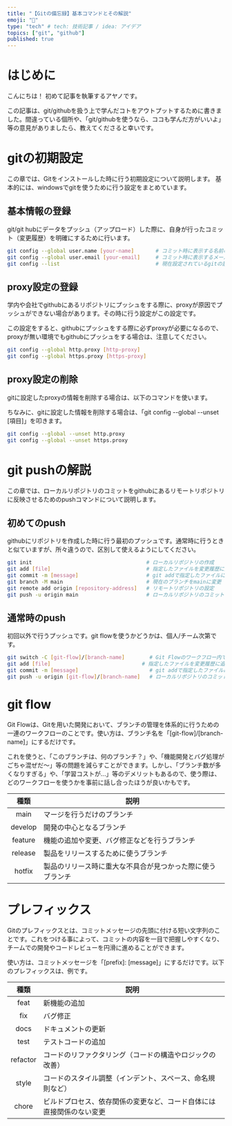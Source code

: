 ```yaml
---
title: "【Gitの備忘録】基本コマンドとその解説"
emoji: "📓"
type: "tech" # tech: 技術記事 / idea: アイデア
topics: ["git", "github"]
published: true
---
```

# はじめに
こんにちは！
初めて記事を執筆するアヤノです。

この記事は、git/githubを扱う上で学んだコトをアウトプットするために書きました。間違っている個所や、「git/githubを使うなら、ココも学んだ方がいいよ」等の意見がありましたら、教えてくださると幸いです。

# gitの初期設定
この章では、Gitをインストールした時に行う初期設定について説明します。
基本的には、windowsでgitを使うために行う設定をまとめています。

## 基本情報の登録
git/git hubにデータをプッシュ（アップロード）した際に、自身が行ったコミット（変更履歴）を明確にするために行います。

```bash
git config --global user.name [your-name]       # コミット時に表示する名前の設定
git config --global user.email [your-email]     # コミット時に表示するメールアドレスの設定
git config --list                               # 現在設定されているgitの設定の表示
```
## proxy設定の登録
学内や会社でgithubにあるリポジトリにプッシュをする際に、proxyが原因でプッシュができない場合があります。その時に行う設定がこの設定です。

この設定をすると、githubにプッシュをする際に必ずproxyが必要になるので、proxyが無い環境でもgithubにプッシュをする場合は、注意してください。

```bash
git config --global http.proxy [http-proxy]
git config --global https.proxy [https-proxy]
```

## proxy設定の削除
gitに設定したproxyの情報を削除する場合は、以下のコマンドを使います。

ちなみに、gitに設定した情報を削除する場合は、「git config --global --unset [項目]」を叩きます。

```bash
git config --global --unset http.proxy
git config --global --unset https.proxy
```

# git pushの解説
この章では、ローカルリポジトリのコミットをgithubにあるリモートリポジトリに反映させるためのpushコマンドについて説明します。

## 初めてのpush
githubにリポジトリを作成した時に行う最初のプッシュです。通常時に行うときと似ていますが、所々違うので、区別して使えるようにしてください。

```bash
git init                                     # ローカルリポジトリの作成
git add [file]                               # 指定したファイルを変更履歴に追加（「.」の場合は全てのファイル）
git commit -m [message]                      # git addで指定したファイルにコミットを記入
git branch -M main                           # 現在のブランチをmainに変更
git remote add origin [repository-address]   # リモートリポジトリの設定
git push -u origin main                      # ローカルリポジトリのコミットをリモートリポジトリにプッシュ
```

## 通常時のpush
初回以外で行うプッシュです。git flowを使うかどうかは、個人/チーム次第です。

```bash
git switch -C [git-flow]/[branch-name]        # Git Flowのワークフロー内で、指定されたブランチに切り替える（存在しない場合は、新しいブランチを作成）
git add [file]　　　　　　　　　　　　　　　  　 # 指定したファイルを変更履歴に追加（「.」の場合は全てのファイル）
git commit -m [message]                       # git addで指定したファイルにコミットを記入
git push -u origin [git-flow]/[branch-name]   # ローカルリポジトリのコミットをリモートリポジトリにプッシュ
```

# git flow
Git Flowは、Gitを用いた開発において、ブランチの管理を体系的に行うための一連のワークフローのことです。使い方は、ブランチ名を「[git-flow]/[branch-name]」にするだけです。

これを使うと、「このブランチは、何のブランチ？」や、「機能開発とバグ処理がごちゃ混ぜだ～」等の問題を減らすことができます。しかし、「ブランチ数が多くなりすぎる」や、「学習コストが...」等のデメリットもあるので、使う際は、どのワークフローを使うかを事前に話し合ったほうが良いかもです。

|  種類   | 説明                                                       |
|:---:|---|
|  main   | マージを行うだけのブランチ                                 |
| develop | 開発の中心となるブランチ                                   |
| feature | 機能の追加や変更、バグ修正などを行うブランチ               |
| release | 製品をリリースするために使うブランチ                       |
| hotfix  | 製品のリリース時に重大な不具合が見つかった際に使うブランチ |

# プレフィックス
Gitのプレフィックスとは、コミットメッセージの先頭に付ける短い文字列のことです。これをつける事によって、コミットの内容を一目で把握しやすくなり、チームでの開発やコードレビューを円滑に進めることができます。

使い方は、コミットメッセージを「[prefix]: [message]」にするだけです。以下のプレフィックスは、例です。

| 種類 | 説明                                                                |
|:---:|---|
| feat        | 新機能の追加                                                            |
| fix         | バグ修正                                                                |
| docs        | ドキュメントの更新                                                           |
| test        | テストコードの追加                                                           |
| refactor    | コードのリファクタリング（コードの構造やロジックの改善）                     |
| style       | コードのスタイル調整（インデント、スペース、命名規則など）               |
| chore       | ビルドプロセス、依存関係の変更など、コード自体には直接関係のない変更 |
